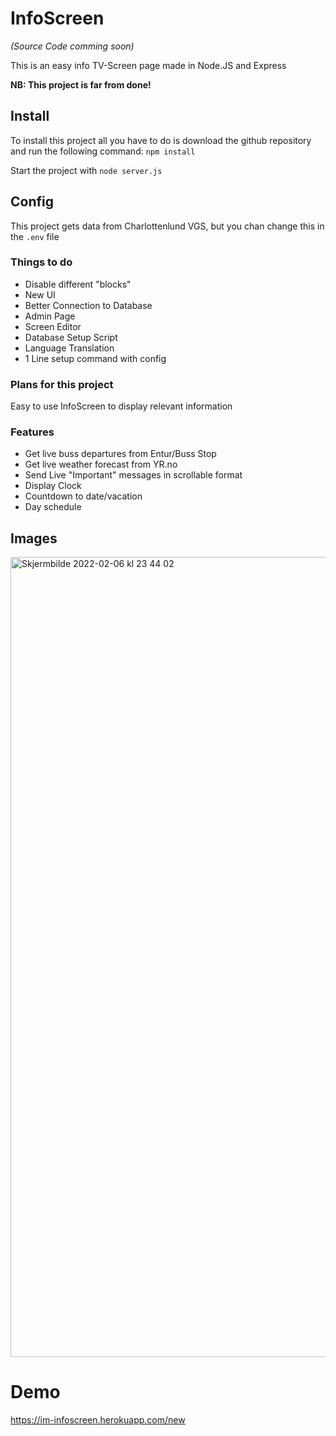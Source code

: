 # InfoScreen
*(Source Code comming soon)*

This is an easy info TV-Screen page made in Node.JS and Express

**NB: This project is far from done!**

## Install
To install this project all you have to do is download the github repository and run the following command: ```npm install```

Start the project with ```node server.js```

## Config
This project gets data from Charlottenlund VGS, but you chan change this in the ```.env``` file

### Things to do
- Disable different "blocks"
- New UI
- Better Connection to Database
- Admin Page
- Screen Editor
- Database Setup Script
- Language Translation
- 1 Line setup command with config


### Plans for this project
Easy to use InfoScreen to display relevant information

### Features
- Get live buss departures from Entur/Buss Stop
- Get live weather forecast from YR.no
- Send Live "Important" messages in scrollable format
- Display Clock
- Countdown to date/vacation
- Day schedule

## Images
<img width="1280" alt="Skjermbilde 2022-02-06 kl  23 44 02" src="https://user-images.githubusercontent.com/40148297/152704673-14870e68-f5b9-455b-848e-93b7c8030a99.png">


# Demo
https://im-infoscreen.herokuapp.com/new
